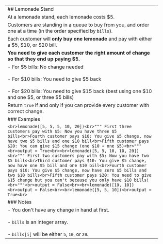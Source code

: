 |   |
|---|
|## Lemonade Stand|
|At a lemonade stand, each lemonade costs $5.|
|Customers are standing in a queue to buy from you, and order one at a time (in the order specified by `bills`).|
|Each customer will **only buy one lemonade** and pay with either a $5, $10, or $20 bill.|
|**You need to give each customer the right amount of change so that they end up paying $5.**|
|- For $5 bills: No change needed<br>    <br>- For $10 bills: You need to give $5 back<br>    <br>- For $20 bills: You need to give $15 back (best using one $10 and one $5, or three $5 bills)|
|Return `true` if and only if you can provide every customer with correct change.|
|### Examples|
|```<br>lemonade([5, 5, 5, 10, 20])<br>""" First three customers pay with $5: Now you have three $5 bills<br>Fourth customer pays $10: You give $5 change, now have two $5 bills and one $10 bill<br>Fifth customer pays $20: You can give $15 change (one $10 + one $5)<br>"""<br>output = True<br><br>lemonade([5, 5, 10, 10, 20])<br>""" First two customers pay with $5: Now you have two $5 bills<br>Third customer pays $10: You give $5 change, now have one $5 bill and one $10 bill<br>Fourth customer pays $10: You give $5 change, now have zero $5 bills and two $10 bills<br>Fifth customer pays $20: You need to give $15 change but you can't because you only have $10 bills!<br>"""<br>output = False<br><br>lemonade([10, 10])<br>output = False<br><br>lemonade([5, 5, 10])<br>output = True<br>```|
|### Notes|
|- You don't have any change in hand at first.<br>    <br>- `bills` is an integer array.<br>    <br>- `bills[i]` will be either `5`, `10`, or `20`.|